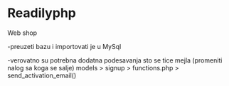 # Readilyphp
Web shop

-preuzeti bazu i importovati je u MySql

-verovatno su potrebna dodatna podesavanja sto se tice mejla 
(promeniti nalog sa koga se salje) 
models > signup > functions.php > send_activation_email() 
